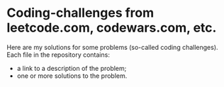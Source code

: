# Coding-challenges from leetcode.com, codewars.com, etc.

Here are my solutions for some problems (so-called coding challenges). <br />
Each file in the repository contains:
- a link to a description of the problem;
- one or more solutions to the problem.

